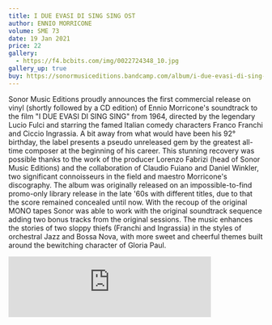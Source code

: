 ```yaml
---
title: I DUE EVASI DI SING SING OST
author: ENNIO MORRICONE
volume: SME 73
date: 19 Jan 2021
price: 22
gallery:
  - https://f4.bcbits.com/img/0022724348_10.jpg
gallery_up: true
buy: https://sonormusiceditions.bandcamp.com/album/i-due-evasi-di-sing-sing
---
```

Sonor Music Editions proudly announces the first commercial release on vinyl (shortly followed by a CD edition) of Ennio Morricone's soundtrack to the film "I DUE EVASI DI SING SING" from 1964, directed by the legendary Lucio Fulci and starring the famed Italian comedy characters Franco Franchi and Ciccio Ingrassia. A bit away from what would have been his 92° birthday, the label presents a pseudo unreleased gem by the greatest all-time composer at the beginning of his career. This stunning recovery was possible thanks to the work of the producer Lorenzo Fabrizi (head of Sonor Music Editions) and the collaboration of Claudio Fuiano and Daniel Winkler, two significant connoisseurs in the field and maestro Morricone's discography. The album was originally released on an impossible-to-find promo-only library release in the late '60s with different titles, due to that the score remained concealed until now. With the recoup of the original MONO tapes Sonor was able to work with the original soundtrack sequence adding two bonus tracks from the original sessions. The music enhances the stories of two sloppy thiefs (Franchi and Ingrassia) in the styles of orchestral Jazz and Bossa Nova, with more sweet and cheerful themes built around the bewitching character of Gloria Paul.

<iframe style="border: 0; width: 400px; height: 120px;" src="https://bandcamp.com/EmbeddedPlayer/album=1101104879/size=large/bgcol=ffffff/linkcol=0687f5/tracklist=false/artwork=small/transparent=true/" seamless><a href="https://sonormusiceditions.bandcamp.com/album/i-due-evasi-di-sing-sing">I DUE EVASI DI SING SING by Ennio Morricone</a></iframe>
